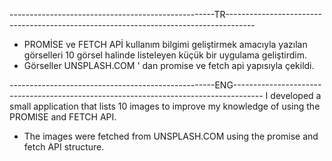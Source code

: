 ---------------------------------------------------TR-------------------------------------------------------------------------------------
- PROMİSE ve FETCH APİ kullanım bilgimi geliştirmek amacıyla yazılan görselleri 10 görsel halinde listeleyen küçük bir uygulama geliştirdim.
- Görseller UNSPLASH.COM ' dan promise ve fetch api yapısıyla çekildi.




---------------------------------------------------ENG------------------------------------------------------------------------------------- I developed a small application that lists 10 images to improve my knowledge of using the PROMISE and FETCH API.
- The images were fetched from UNSPLASH.COM using the promise and fetch API structure.

